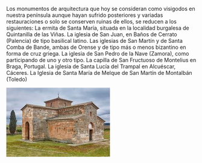 Los monumentos de arquitectura que hoy se consideran como visigodos en nuestra península aunque hayan sufrido posteriores y variadas restauraciones o solo se
conserven ruinas de ellos, se reducen a los siguientes:
La ermita de Santa María, situada en la localidad burgalesa de Quintanilla de las Viñas.
La iglesia de San Juan, en Baños de Cerrato (Palencia) de tipo basilical latino.
Las iglesias de San Martín y de Santa Comba de Bande, ambas de Orense y de tipo
más o menos bizantino en forma de cruz griega.
La iglesia de San Pedro de la Nave (Zamora), como participando de uno y otro tipo.
La capilla de San Fructuoso de Montelius en Braga, Portugal.
La iglesia de Santa Lucía del Trampal en Alcuéscar, Cáceres.
La Iglesia de Santa María de Melque de San Martín de Montalbán (Toledo)

![monumento](ing/monumento.jpeg)
